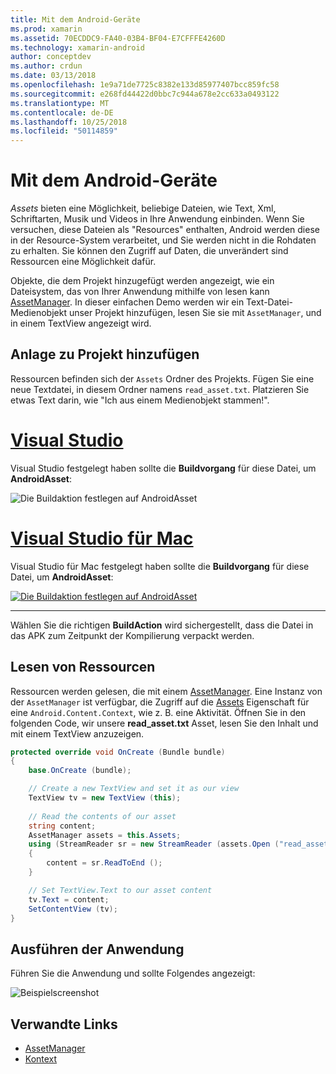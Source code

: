 ```yaml
---
title: Mit dem Android-Geräte
ms.prod: xamarin
ms.assetid: 70ECDDC9-FA40-03B4-BF04-E7CFFFE4260D
ms.technology: xamarin-android
author: conceptdev
ms.author: crdun
ms.date: 03/13/2018
ms.openlocfilehash: 1e9a71de7725c8382e133d85977407bcc859fc58
ms.sourcegitcommit: e268fd44422d0bbc7c944a678e2cc633a0493122
ms.translationtype: MT
ms.contentlocale: de-DE
ms.lasthandoff: 10/25/2018
ms.locfileid: "50114859"
---
```

# <a name="using-android-assets"></a>Mit dem Android-Geräte

_Assets_ bieten eine Möglichkeit, beliebige Dateien, wie Text, Xml, Schriftarten, Musik und Videos in Ihre Anwendung einbinden. Wenn Sie versuchen, diese Dateien als "Resources" enthalten, Android werden diese in der Resource-System verarbeitet, und Sie werden nicht in die Rohdaten zu erhalten. Sie können den Zugriff auf Daten, die unverändert sind Ressourcen eine Möglichkeit dafür.

Objekte, die dem Projekt hinzugefügt werden angezeigt, wie ein Dateisystem, das von Ihrer Anwendung mithilfe von lesen kann [AssetManager](https://developer.xamarin.com/api/type/Android.Content.Res.AssetManager/).
In dieser einfachen Demo werden wir ein Text-Datei-Medienobjekt unser Projekt hinzufügen, lesen Sie sie mit `AssetManager`, und in einem TextView angezeigt wird.


## <a name="add-asset-to-project"></a>Anlage zu Projekt hinzufügen

Ressourcen befinden sich der `Assets` Ordner des Projekts. Fügen Sie eine neue Textdatei, in diesem Ordner namens `read_asset.txt`. Platzieren Sie etwas Text darin, wie "Ich aus einem Medienobjekt stammen!".

# <a name="visual-studiotabwindows"></a>[Visual Studio](#tab/windows)

Visual Studio festgelegt haben sollte die **Buildvorgang** für diese Datei, um **AndroidAsset**:

![Die Buildaktion festlegen auf AndroidAsset](android-assets-images/asset-properties-vs.png) 

# <a name="visual-studio-for-mactabmacos"></a>[Visual Studio für Mac](#tab/macos)

Visual Studio für Mac festgelegt haben sollte die **Buildvorgang** für diese Datei, um **AndroidAsset**:

[![Die Buildaktion festlegen auf AndroidAsset](android-assets-images/asset-properties-xs-sml.png)](android-assets-images/asset-properties-xs.png#lightbox)

-----

Wählen Sie die richtigen **BuildAction** wird sichergestellt, dass die Datei in das APK zum Zeitpunkt der Kompilierung verpackt werden.


## <a name="reading-assets"></a>Lesen von Ressourcen

Ressourcen werden gelesen, die mit einem [AssetManager](https://developer.xamarin.com/api/type/Android.Content.Res.AssetManager/). Eine Instanz von der `AssetManager` ist verfügbar, die Zugriff auf die [Assets](https://developer.xamarin.com/api/property/Android.Content.Context.Assets/) Eigenschaft für eine `Android.Content.Context`, wie z. B. eine Aktivität.
Öffnen Sie in den folgenden Code, wir unsere **read_asset.txt** Asset, lesen Sie den Inhalt und mit einem TextView anzuzeigen.

```csharp
protected override void OnCreate (Bundle bundle)
{
    base.OnCreate (bundle);

    // Create a new TextView and set it as our view
    TextView tv = new TextView (this);
    
    // Read the contents of our asset
    string content;
    AssetManager assets = this.Assets;
    using (StreamReader sr = new StreamReader (assets.Open ("read_asset.txt")))
    {
        content = sr.ReadToEnd ();
    }

    // Set TextView.Text to our asset content
    tv.Text = content;
    SetContentView (tv);
}
```


## <a name="running-the-application"></a>Ausführen der Anwendung

Führen Sie die Anwendung und sollte Folgendes angezeigt:

![Beispielscreenshot](android-assets-images/screenshot.png)


## <a name="related-links"></a>Verwandte Links

- [AssetManager](https://developer.xamarin.com/api/type/Android.Content.Res.AssetManager/)
- [Kontext](https://developer.xamarin.com/api/type/Android.Content.Context/)
